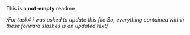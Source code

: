 This is a **not-empty** readme

*/For task4 i was asked to update this file
So, everything contained within these forward slashes is an updated text/*
